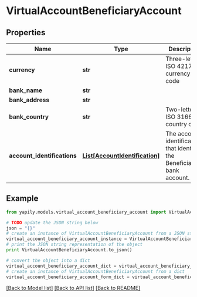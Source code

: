 # VirtualAccountBeneficiaryAccount


## Properties

Name | Type | Description | Notes
------------ | ------------- | ------------- | -------------
**currency** | **str** | Three-letter ISO 4217 currency code | 
**bank_name** | **str** |  | [optional] 
**bank_address** | **str** |  | [optional] 
**bank_country** | **str** | Two-letter ISO 3166 country code | [optional] 
**account_identifications** | [**List[AccountIdentification]**](AccountIdentification.md) | The account identifications that identify the Beneficiary bank account. | 

## Example

```python
from yapily.models.virtual_account_beneficiary_account import VirtualAccountBeneficiaryAccount

# TODO update the JSON string below
json = "{}"
# create an instance of VirtualAccountBeneficiaryAccount from a JSON string
virtual_account_beneficiary_account_instance = VirtualAccountBeneficiaryAccount.from_json(json)
# print the JSON string representation of the object
print VirtualAccountBeneficiaryAccount.to_json()

# convert the object into a dict
virtual_account_beneficiary_account_dict = virtual_account_beneficiary_account_instance.to_dict()
# create an instance of VirtualAccountBeneficiaryAccount from a dict
virtual_account_beneficiary_account_form_dict = virtual_account_beneficiary_account.from_dict(virtual_account_beneficiary_account_dict)
```
[[Back to Model list]](../README.md#documentation-for-models) [[Back to API list]](../README.md#documentation-for-api-endpoints) [[Back to README]](../README.md)


